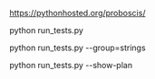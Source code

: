 https://pythonhosted.org/proboscis/

python run_tests.py  

python run_tests.py --group=strings  

python run_tests.py --show-plan

